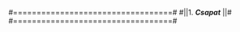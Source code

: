 #==================================#
#||1. ***Csapat***               ||#
#==================================#
